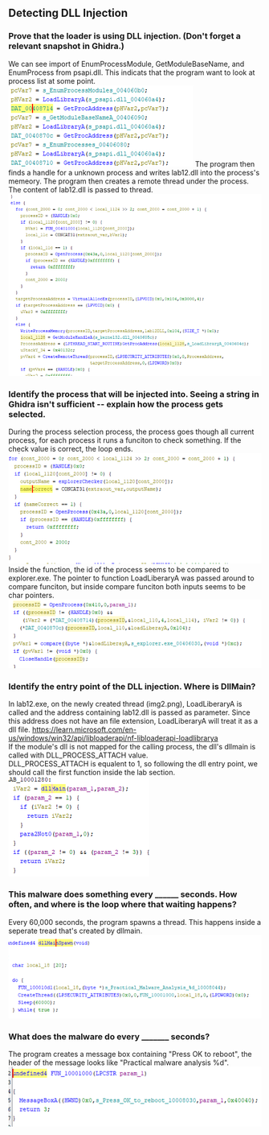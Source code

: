 ## Detecting DLL Injection
### Prove that the loader is using DLL injection. (Don't forget a relevant snapshot in Ghidra.)  

We can see import of EnumProcessModule, GetModuleBaseName, and EnumProcess from psapi.dll. This indicats that the program want to look at process list at some point.  
![func import](/Assigment7/img1.png)
The program then finds a handle for a unknown process and writes lab12.dll into the process's memeory. The program then creates a remote thread under the process. The content of lab12.dll is passed to thread.  
![inject](/Assigment7/img2.png)

### Identify the process that will be injected into. Seeing a string in Ghidra isn't sufficient -- explain how the process gets selected.
During the process selection process, the process goes though all current process, for each process it runs a funciton to check something. If the check value is correct, the loop ends.  
![search loop](/Assigment7/img3.png)  
Inside the function, the id of the process seems to be compared to explorer.exe. The pointer to function LoadLiberaryA was passed around to compare funciton, but inside compare funciton both inputs seems to be char pointers.  
![explorer.exe](/Assigment7/img4.png)  

### Identify the entry point of the DLL injection. Where is DllMain?
In lab12.exe, on the newly created thread (img2.png), LoadLiberaryA is called and the address containing lab12.dll is passed as parameter. Since this address does not have an file extension, LoadLiberaryA will treat it as a dll file. 
https://learn.microsoft.com/en-us/windows/win32/api/libloaderapi/nf-libloaderapi-loadlibrarya  
If the module's dll is not mapped for the calling process, the dll's dllmain is called with DLL_PROCESS_ATTACH value.  
DLL_PROCESS_ATTACH is equalent to 1, so following the dll entry point, we should call the first function inside the lab section. 
![lab section](/Assigment7/img5.png) 

### This malware does something every ______ seconds. How often, and where is the loop where that waiting happens?
Every 60,000 seconds, the program spawns a thread. This happens inside a seperate tread that's created by dllmain.  
![dll loop](/Assigment7/img6.png) 

### What does the malware do every _______ seconds?
The program creates a message box containing "Press OK to reboot", the header of the message looks like "Practical malware analysis %d". 
![dll loop](/Assigment7/img7.png) 